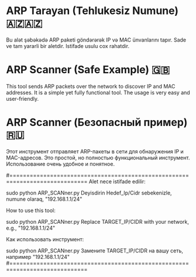 # ARP Tarayan (Tehlukesiz Numune) 🇦🇿🇦🇿
Bu alət şəbəkədə ARP paketi göndərərək IP və MAC ünvanlarını tapır.
Sade ve tam yararli bir aletdir. Istifade usulu cox rahatdir.

# ARP Scanner (Safe Example) 🇬🇧
This tool sends ARP packets over the network to discover IP and MAC addresses. 
It is a simple yet fully functional tool. 
The usage is very easy and user-friendly.

# ARP Scanner (Безопасный пример) 🇷🇺
Этот инструмент отправляет ARP-пакеты в сети для обнаружения IP и MAC-адресов. 
Это простой, но полностью функциональный инструмент. 
Использование очень удобное и понятное.

#=============================================================================
Alet nece istifade edilir:

sudo python ARP_SCANner.py
Deyisdirin Hedef_Ip/Cidr sebekenizle, numune olaraq, "192.168.1.1/24"

How to use this tool:

sudo python ARP_SCANner.py
Replace TARGET_IP/CIDR with your network, e.g., "192.168.1.1/24"

Как использовать инструмент:

sudo python ARP_SCANner.py
Замените TARGET_IP/CIDR на вашу сеть, например "192.168.1.1/24"
#=============================================================================
